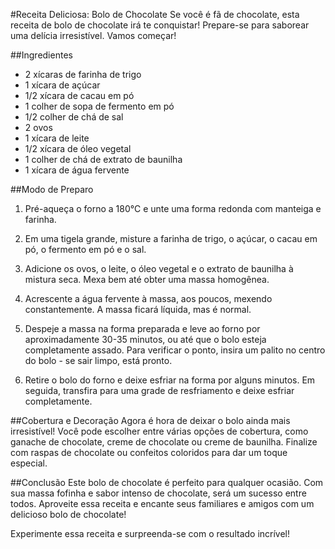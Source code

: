 #Receita Deliciosa: Bolo de Chocolate
Se você é fã de chocolate, esta receita de bolo de chocolate irá te conquistar! Prepare-se para saborear uma delícia irresistível. Vamos começar!

##Ingredientes
- 2 xícaras de farinha de trigo
- 1 xícara de açúcar
- 1/2 xícara de cacau em pó
- 1 colher de sopa de fermento em pó
- 1/2 colher de chá de sal
- 2 ovos
- 1 xícara de leite
- 1/2 xícara de óleo vegetal
- 1 colher de chá de extrato de baunilha
- 1 xícara de água fervente

##Modo de Preparo

1. Pré-aqueça o forno a 180°C e unte uma forma redonda com manteiga e farinha.

2. Em uma tigela grande, misture a farinha de trigo, o açúcar, o cacau em pó, o fermento em pó e o sal.

3. Adicione os ovos, o leite, o óleo vegetal e o extrato de baunilha à mistura seca. Mexa bem até obter uma massa homogênea.

4. Acrescente a água fervente à massa, aos poucos, mexendo constantemente. A massa ficará líquida, mas é normal.

5. Despeje a massa na forma preparada e leve ao forno por aproximadamente 30-35 minutos, ou até que o bolo esteja completamente assado. Para verificar o ponto, insira um palito no centro do bolo - se sair limpo, está pronto.

6. Retire o bolo do forno e deixe esfriar na forma por alguns minutos. Em seguida, transfira para uma grade de resfriamento e deixe esfriar completamente.

##Cobertura e Decoração
Agora é hora de deixar o bolo ainda mais irresistível! Você pode escolher entre várias opções de cobertura, como ganache de chocolate, creme de chocolate ou creme de baunilha. Finalize com raspas de chocolate ou confeitos coloridos para dar um toque especial.

##Conclusão
Este bolo de chocolate é perfeito para qualquer ocasião. Com sua massa fofinha e sabor intenso de chocolate, será um sucesso entre todos. Aproveite essa receita e encante seus familiares e amigos com um delicioso bolo de chocolate!

Experimente essa receita e surpreenda-se com o resultado incrível!